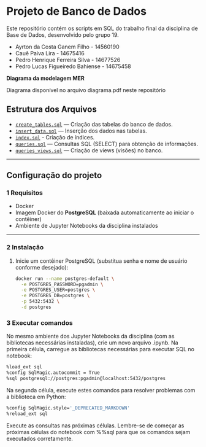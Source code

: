 # Projeto de Banco de Dados

Este repositório contém os scripts em SQL do trabalho final da disciplina de Base de Dados, desenvolvido pelo grupo 19.

* Ayrton da Costa Ganem Filho - 14560190
* Cauê Paiva Lira - 14675416
* Pedro Henrique Ferreira Silva - 14677526
* Pedro Lucas Figueiredo Bahiense - 14675458

**Diagrama da modelagem MER**

Diagrama disponível no arquivo diagrama.pdf neste repositório

## Estrutura dos Arquivos

- [`create_tables.sql`](create_tables.sql) — Criação das tabelas do banco de dados.
- [`insert_data.sql`](insert_data.sql) — Inserção dos dados nas tabelas.
- [`index.sql`](index.sql) - Criação de índices.
- [`queries.sql`](queries.sql) — Consultas SQL (SELECT) para obtenção de informações.
- [`queries_views.sql`](queries_views.sql) — Criação de views (visões) no banco.

---

##  Configuração do projeto


### 1 Requisitos
- Docker  
- Imagem Docker do **PostgreSQL** (baixada automaticamente ao iniciar o contêiner)  
- Ambiente de Jupyter Notebooks da disciplina instalados  

---

### 2 Instalação
1. Inicie um contêiner PostgreSQL (substitua senha e nome de usuário conforme desejado):
   ```bash
   docker run --name postgres-default \
     -e POSTGRES_PASSWORD=pgadmin \
     -e POSTGRES_USER=postgres \
     -e POSTGRES_DB=postgres \
     -p 5432:5432 \
     -d postgres
   ```

### 3 Executar comandos




No mesmo ambiente dos Jupyter Notebooks da disciplina (com as bibliotecas necessárias instaladas), crie um novo arquivo .ipynb.
Na primeira célula, carregue as bibliotecas necessárias para executar SQL no notebook:

```bash
%load_ext sql
%config SqlMagic.autocommit = True
%sql postgresql://postgres:pgadmin@localhost:5432/postgres
```
Na segunda célula, execute estes comandos para resolver problemas com a biblioteca em Python:

```bash
%config SqlMagic.style='_DEPRECATED_MARKDOWN'
%reload_ext sql
```
Execute as consultas nas próximas células. Lembre-se de começar as próximas células do notebook com %%sql para que os comandos sejam executados corretamente.







